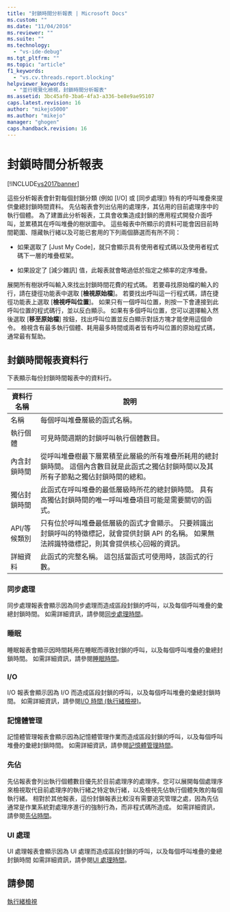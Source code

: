 ```yaml
---
title: "封鎖時間分析報表 | Microsoft Docs"
ms.custom: ""
ms.date: "11/04/2016"
ms.reviewer: ""
ms.suite: ""
ms.technology: 
  - "vs-ide-debug"
ms.tgt_pltfrm: ""
ms.topic: "article"
f1_keywords: 
  - "vs.cv.threads.report.blocking"
helpviewer_keywords: 
  - "並行視覺化檢視，封鎖時間分析報表"
ms.assetid: 3bc45af0-3ba6-4fa3-a336-be8e9ae95107
caps.latest.revision: 16
author: "mikejo5000"
ms.author: "mikejo"
manager: "ghogen"
caps.handback.revision: 16
---
```

# 封鎖時間分析報表
[!INCLUDE[vs2017banner](../code-quality/includes/vs2017banner.md)]

這些分析報表會針對每個封鎖分類 \(例如 \[I\/O\] 或 \[同步處理\]\) 特有的呼叫堆疊來提供彙總封鎖時間資料。  先佔報表會列出佔用的處理序，其佔用的目前處理序中的執行個體。  為了建置此分析報表，工具會收集造成封鎖的應用程式開發介面呼叫，並累積其在呼叫堆疊的樹狀圖中。  這些報表中所顯示的資料可能會因目前時間範圍、隱藏執行緒以及可能已套用的下列兩個篩選而有所不同：  
  
-   如果選取了 \[Just My Code\]，就只會顯示具有使用者程式碼以及使用者程式碼下一層的堆疊框架。  
  
-   如果設定了 \[減少雜訊\] 值，此報表就會略過低於指定之頻率的定序堆疊。  
  
 展開所有樹狀呼叫輸入來找出封鎖時間花費的程式碼。  若要尋找原始檔的輸入的行，請在捷徑功能表中選取 \[**檢視原始檔**\]。  若要找出呼叫這一行程式碼，請在捷徑功能表上選取 \[**檢視呼叫位置**\]。  如果只有一個呼叫位置，則按一下會連接到此呼叫位置的程式碼行，並以反白顯示。  如果有多個呼叫位置，您可以選擇輸入然後選取 \[**移至原始檔**\] 按鈕，找出呼叫位置並反白顯示對話方塊才能使用這個命令。  檢視含有最多執行個體、耗用最多時間或兩者皆有呼叫位置的原始程式碼，通常最有幫助。  
  
## 封鎖時間報表資料行  
 下表顯示每份封鎖時間報表中的資料行。  
  
|資料行名稱|說明|  
|-----------|--------|  
|名稱|每個呼叫堆疊層級的函式名稱。|  
|執行個體|可見時間週期的封鎖呼叫執行個體數目。|  
|內含封鎖時間|從呼叫堆疊樹最下層累積至此層級的所有堆疊所耗用的總封鎖時間。  這個內含數目就是此函式之獨佔封鎖時間以及其所有子節點之獨佔封鎖時間的總和。|  
|獨佔封鎖時間|此函式在呼叫堆疊的最低層級時所花的總封鎖時間。  具有高獨佔封鎖時間的唯一呼叫堆疊項目可能是需要關切的函式。|  
|API\/等候類別|只有位於呼叫堆疊最低層級的函式才會顯示。  只要辨識出封鎖呼叫的特徵標記，就會提供封鎖 API 的名稱。  如果無法辨識特徵標記，則其會提供核心回報的資訊。|  
|詳細資料|此函式的完整名稱。  這包括當函式可使用時，該函式的行數。|  
  
### 同步處理  
 同步處理報表會顯示因為同步處理而造成區段封鎖的呼叫，以及每個呼叫堆疊的彙總封鎖時間。  如需詳細資訊，請參閱[同步處理時間](../profiling/synchronization-time.md)。  
  
### 睡眠  
 睡眠報表會顯示因時間耗用在睡眠而導致封鎖的呼叫，以及每個呼叫堆疊的彙總封鎖時間。  如需詳細資訊，請參閱[睡眠時間](../profiling/sleep-time.md)。  
  
### I\/O  
 I\/O 報表會顯示因為 I\/O 而造成區段封鎖的呼叫，以及每個呼叫堆疊的彙總封鎖時間。  如需詳細資訊，請參閱[I\/O 時間 \(執行緒檢視\)](../profiling/i-o-time-threads-view.md)。  
  
### 記憶體管理  
 記憶體管理報表會顯示因為記憶體管理作業而造成區段封鎖的呼叫，以及每個呼叫堆疊的彙總封鎖時間。  如需詳細資訊，請參閱[記憶體管理時間](../profiling/memory-management-time.md)。  
  
### 先佔  
 先佔報表會列出執行個體數目優先於目前處理序的處理序。您可以展開每個處理序來檢視取代目前處理序的執行緒之特定執行緒，以及檢視先佔執行個體失敗的每個執行緒。  相對於其他報表，這份封鎖報表比較沒有需要追究管理之處，因為先佔通常是作業系統對處理序進行的強制行為，而非程式碼所造成。  如需詳細資訊，請參閱[先佔時間](../profiling/preemption-time.md)。  
  
### UI 處理  
 UI 處理報表會顯示因為 UI 處理而造成區段封鎖的呼叫，以及每個呼叫堆疊的彙總封鎖時間  如需詳細資訊，請參閱[UI 處理時間](../profiling/ui-processing-time.md)。  
  
## 請參閱  
 [執行緒檢視](../profiling/threads-view-parallel-performance.md)